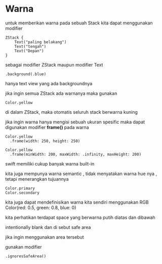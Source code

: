 # Warna

untuk memberikan warna pada sebuah Stack kita dapat menggunakan modifier


```
ZStack {
    Text("paling belakang")
    Text("tengah")
    Text("Depan")
}
```

sebagai modifier ZStack maupun modifier Text
```
.background(.blue)
```

hanya text view yang ada backgroundnya

jika ingin semua ZStack ada warnanya maka gunakan
```
Color.yellow
```
di dalam ZStack, maka otomatis seluruh stack berwarna kuning

jika ingin warna hanya mengisi sebuah ukuran spesific
maka dapat digunakan modifier **frame()** pada warna

```
Color.yellow
  .frame(width: 250, height: 250)
```

```
Color.yellow
  .frame(minWidth: 200, maxWidth: .infinity, maxHeight: 200)
```

swift memiliki cukup banyak warna built-in

kita juga mempunya warna semantic , tidak menyatakan warna hue nya , tetapi menerangkan tujuannya

```
Color.primary
Color.secondary
```

kita juga dapat mendefinisikan warna kita sendiri menggunakan RGB
Color(red: 0.5, green: 0.8, blue: 0)

kita perhatikan terdapat space yang berwarna putih diatas dan dibawah

intentionally blank dan di sebut safe area

jika ingin menggunakan area tersebut

gunakan modifier

```
.ignoresSafeArea()    
```
